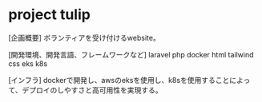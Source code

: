 # project tulip

[企画概要]
ボランティアを受け付けるwebsite。

[開発環境、開発言語、フレームワークなど]
laravel
php
docker
html
tailwind css
eks
k8s

[インフラ]
dockerで開発し、awsのeksを使用し、k8sを使用することによって、デプロイのしやすさと高可用性を実現する。
